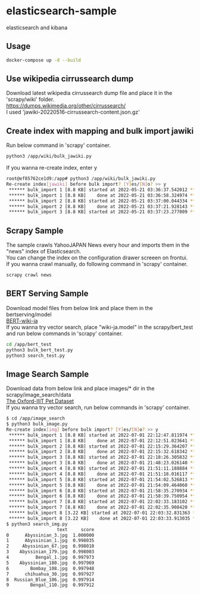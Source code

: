 # elasticsearch-sample
elasticsearch and kibana

## Usage
```bash
docker-compose up -d --build
```

## Use wikipedia cirrussearch dump
Download latest wikipedia cirrussearch dump file and place it in the 'scrapy/wiki' folder.  
https://dumps.wikimedia.org/other/cirrussearch/  
I used 'jawiki-20220516-cirrussearch-content.json.gz'  

## Create index with mapping and bulk import jawiki
Run below command in 'scrapy' container.
```bash
python3 /app/wiki/bulk_jawiki.py
```
If you wanna re-create index, enter y
```bash
root@ef85762ce1d9:/app# python3 /app/wiki/bulk_jawiki.py
Re-create index[jawiki] before bulk import? [Y]es/[N]o? >> y
 ****** bulk_import 1 [8.8 KB] started at 2022-05-21 03:36:37.542012 *****
 ****** bulk_import 1 [8.8 KB]    done at 2022-05-21 03:36:58.324974 *****
 ****** bulk_import 2 [8.8 KB] started at 2022-05-21 03:37:00.044334 *****
 ****** bulk_import 2 [8.8 KB]    done at 2022-05-21 03:37:21.928143 *****
 ****** bulk_import 3 [8.8 KB] started at 2022-05-21 03:37:23.277009 *****
```

## Scrapy Sample
The sample crawls YahooJAPAN News every hour and imports them in the "news" index of Elasticsearch.  
You can change the index on the configuration drawer screeen on frontui.  
If you wanna crawl manually, do following command in 'scrapy' container.
```bash
scrapy crawl news
```

## BERT Serving Sample
Download model files from below link and place them in the bertserving/model   
[BERT-wiki-ja](https://drive.google.com/drive/folders/1aR9kA8gRN9cT_tXO36E-y33tC-qb5-SH)  
If you wanna try vector search, place "wiki-ja.model" in the scrapy/bert_test and run below commands in 'scrapy' container.
```bash
cd /app/bert_test
python3 bulk_bert_test.py
python3 search_test.py
```

## Image Search Sample
Download data from below link and place images/* dir in the scrapy/image_search/data  
[The Oxford-IIIT Pet Dataset](https://www.robots.ox.ac.uk/~vgg/data/pets/data/images.tar.gz)  
If you wanna try vector search, run below commands in 'scrapy' container.
```bash
$ cd /app/image_search
$ python3 bulk_image.py
Re-create index[img] before bulk import? [Y]es/[N]o? >> y
 ****** bulk_import 1 [8.8 KB] started at 2022-07-01 22:12:47.811974 *****
 ****** bulk_import 1 [8.8 KB]    done at 2022-07-01 22:12:51.023641 *****
 ****** bulk_import 2 [8.8 KB] started at 2022-07-01 22:15:29.364207 *****
 ****** bulk_import 2 [8.8 KB]    done at 2022-07-01 22:15:32.618342 *****
 ****** bulk_import 3 [8.8 KB] started at 2022-07-01 22:18:26.305832 *****
 ****** bulk_import 3 [8.8 KB]    done at 2022-07-01 21:48:23.026140 *****
 ****** bulk_import 4 [8.8 KB] started at 2022-07-01 21:51:11.188884 *****
 ****** bulk_import 4 [8.8 KB]    done at 2022-07-01 21:51:18.016117 *****
 ****** bulk_import 5 [8.8 KB] started at 2022-07-01 21:54:02.526813 *****
 ****** bulk_import 5 [8.8 KB]    done at 2022-07-01 21:54:09.464060 *****
 ****** bulk_import 6 [8.8 KB] started at 2022-07-01 21:58:35.270934 *****
 ****** bulk_import 6 [8.8 KB]    done at 2022-07-01 21:58:39.750954 *****
 ****** bulk_import 7 [8.8 KB] started at 2022-07-01 22:02:33.183102 *****
 ****** bulk_import 7 [8.8 KB]    done at 2022-07-01 22:02:35.908420 *****
 ****** bulk_import 8 [3.22 KB] started at 2022-07-01 22:03:32.831363 *****
 ****** bulk_import 8 [3.22 KB]    done at 2022-07-01 22:03:33.913035 *****
$ python3 search_img.py
                   text     score
0      Abyssinian_3.jpg  1.000000
1      Abyssinian_1.jpg  0.998035
2     Abyssinian_67.jpg  0.998010
3    Abyssinian_179.jpg  0.998003
4          Bengal_1.jpg  0.997973
5    Abyssinian_180.jpg  0.997969
6        Bombay_108.jpg  0.997948
7      chihuahua_30.jpg  0.997927
8  Russian_Blue_106.jpg  0.997914
9        Bengal_110.jpg  0.997912
```